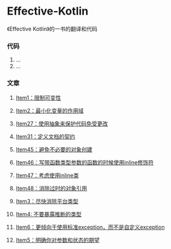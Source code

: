 # Effective-Kotlin


《Effective Kotlin》的一书的翻译和代码


### 代码

1. ...
2. ...


### 文章


1. [Item1：限制可变性](/article/item1.md)


2. [Item2：最小化变量的作用域](/article/item2.md)


2. [Item27：使用抽象来保护代码免受更改](/article/item27.md)


3. [Item31：定义文档的契约](/article/item31.md)


4. [Item45：避免不必要的对象创建](/article/item45.md)


5. [Item46：写带函数类型参数的函数的时候使用inline修饰符](/article/item46.md)


6. [Item47：考虑使用inline类](/article/item47.md)


7. [Item48：消除过时的对象引用](/article/item48.md)


8. [Item3：尽快消除平台类型](/article/item3.md)


9. [Item4: 不要暴露推断的类型](/article/item4.md)


10. [Item6：更倾向于使用标准exception，而不是自定义exception](/article/item6.md)


11. [Item5：明确你对参数和状态的期望](/article/item5.md)
